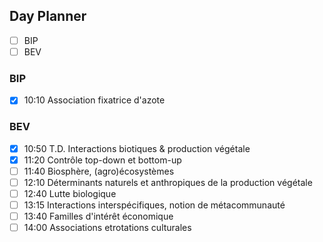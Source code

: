 ## Day Planner
- [ ] BIP
- [ ] BEV

### BIP
- [x] 10:10 Association fixatrice d'azote

### BEV
- [x] 10:50 T.D. Interactions biotiques & production végétale
- [x] 11:20 Contrôle top-down et bottom-up
- [ ] 11:40 Biosphère, (agro)écosystèmes
- [ ] 12:10 Déterminants naturels et anthropiques de la production végétale
- [ ] 12:40 Lutte biologique
- [ ] 13:15 Interactions interspécifiques, notion de métacommunauté
- [ ] 13:40 Familles d'intérêt économique
- [ ] 14:00 Associations etrotations culturales